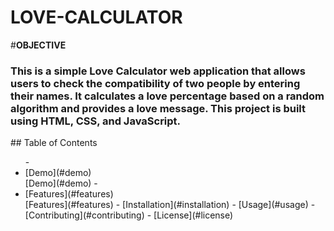 # LOVE-CALCULATOR
#<b>OBJECTIVE</b>
<H3>This is a simple Love Calculator web application that allows users to check the compatibility of two people by entering their names. It calculates a love percentage based on a random algorithm and provides a love message. This project is built using HTML, CSS, and JavaScript.</H3>
## Table of Contents
<ul>
-<li>[Demo](#demo)</li> [Demo](#demo)
-<li> [Features](#features)</li> [Features](#features)
- [Installation](#installation)
- [Usage](#usage)
- [Contributing](#contributing)
- [License](#license)
</ul>
